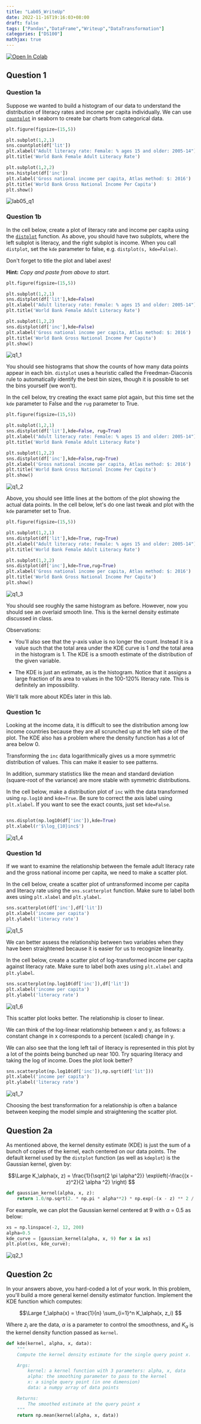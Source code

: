 ```yaml
---
title: "Lab05_WriteUp"
date: 2022-11-16T19:16:03+08:00
draft: false
tags: ["Pandas","DataFrame","Writeup","DataTransformation"]
categories: ["DS100"]
mathjax: true
---
```


<a target="_blank" href="https://colab.research.google.com/github/DS-100/fa20/blob/master/lab/lab05/lab05.ipynb">
  <img src="https://colab.research.google.com/assets/colab-badge.svg" alt="Open In Colab"/>
</a>

## Question 1

### Question 1a

Suppose we wanted to build a histogram of our data to understand the distribution of literacy rates and income per capita individually. We can use [`countplot`](https://seaborn.pydata.org/generated/seaborn.countplot.html) in seaborn to create bar charts from categorical data.

```python
plt.figure(figsize=(15,5))

plt.subplot(1,2,1)
sns.countplot(df['lit'])
plt.xlabel("Adult literacy rate: Female: % ages 15 and older: 2005-14")
plt.title('World Bank Female Adult Literacy Rate')

plt.subplot(1,2,2)
sns.histplot(df['inc'])
plt.xlabel('Gross national income per capita, Atlas method: $: 2016')
plt.title('World Bank Gross National Income Per Capita')
plt.show()

```
![lab05_q1](/plot/lab05_q1.png)

### Question 1b

In the cell below, create a plot of literacy rate and income per capita using the [`distplot`](https://seaborn.pydata.org/generated/seaborn.distplot.html) function. As above, you should have two subplots, where the left subplot is literacy, and the right subplot is income. When you call `distplot`, set the `kde` parameter to false, e.g. `distplot(s, kde=False)`.

Don't forget to title the plot and label axes!

**Hint:** *Copy and paste from above to start.*

```python
plt.figure(figsize=(15,5))

plt.subplot(1,2,1)
sns.distplot(df['lit'],kde=False)
plt.xlabel("Adult literacy rate: Female: % ages 15 and older: 2005-14")
plt.title('World Bank Female Adult Literacy Rate')

plt.subplot(1,2,2)
sns.distplot(df['inc'],kde=False)
plt.xlabel('Gross national income per capita, Atlas method: $: 2016')
plt.title('World Bank Gross National Income Per Capita')
plt.show()
```

![q1_1](/plot/lab05_q1_1.png)

You should see histograms that show the counts of how many data points appear in each bin. `distplot` uses a heuristic called the Freedman-Diaconis rule to automatically identify the best bin sizes, though it is possible to set the bins yourself (we won't).

In the cell below, try creating the exact same plot again, but this time set the `kde` parameter to False and the `rug` parameter to True.

```python
plt.figure(figsize=(15,5))

plt.subplot(1,2,1)
sns.distplot(df['lit'],kde=False, rug=True)
plt.xlabel("Adult literacy rate: Female: % ages 15 and older: 2005-14")
plt.title('World Bank Female Adult Literacy Rate')

plt.subplot(1,2,2)
sns.distplot(df['inc'],kde=False,rug=True)
plt.xlabel('Gross national income per capita, Atlas method: $: 2016')
plt.title('World Bank Gross National Income Per Capita')
plt.show()
```
![q1_2](/plot/lab05_q1_2.png)

Above, you should see little lines at the bottom of the plot showing the actual data points. In the cell below, let's do one last tweak and plot with the `kde` parameter set to True.

```python
plt.figure(figsize=(15,5))

plt.subplot(1,2,1)
sns.distplot(df['lit'],kde=True, rug=True)
plt.xlabel("Adult literacy rate: Female: % ages 15 and older: 2005-14")
plt.title('World Bank Female Adult Literacy Rate')

plt.subplot(1,2,2)
sns.distplot(df['inc'],kde=True,rug=True)
plt.xlabel('Gross national income per capita, Atlas method: $: 2016')
plt.title('World Bank Gross National Income Per Capita')
plt.show()
```
![q1_3](/plot/lab05_q1_3.png)

You should see roughly the same histogram as before. However, now you should see an overlaid smooth line. This is the kernel density estimate discussed in class.

Observations:
* You'll also see that the y-axis value is no longer the count. Instead it is a value such that the total area under the KDE curve is 1 *and* the total area in the histogram is 1. The KDE is a smooth estimate of the distribution of the given variable.

* The KDE is just an estimate, as is the histogram. Notice that it assigns a large fraction of its area to values in the 100-120% literacy rate. This is definitely an impossibility.

We'll talk more about KDEs later in this lab.

### Question 1c

Looking at the income data, it is difficult to see the distribution among low income countries because they are all scrunched up at the left side of the plot. The KDE also has a problem where the density function has a lot of area below 0.

Transforming the `inc` data logarithmically gives us a more symmetric distribution of values. This can make it easier to see patterns.

In addition, summary statistics like the mean and standard deviation (square-root of the variance) are more stable with symmetric distributions.

In the cell below, make a distribution plot of `inc` with the data transformed using `np.log10` and `kde=True`. Be sure to correct the axis label using `plt.xlabel`. If you want to see the exact counts, just set `kde=False`.

```python

sns.displot(np.log10(df['inc']),kde=True)
plt.xlabel(r'$\log_{10}inc$')
```
![q1_4](/plot/lab05_q1_4.png)

### Question 1d

If we want to examine the relationship between the female adult literacy rate and the gross national income per capita, we need to make a scatter plot.

In the cell below, create a scatter plot of untransformed income per capita and literacy rate using the `sns.scatterplot` function. Make  sure to label both axes using `plt.xlabel` and `plt.ylabel`.

```python
sns.scatterplot(df['inc'],df['lit'])
plt.xlabel('income per capita')
plt.ylabel('literacy rate')
```
![q1_5](/plot/lab05_q1_5.png)

We can better assess the relationship between two variables when they have been straightened because it is easier for us to recognize linearity.

In the cell below, create a scatter plot of log-transformed income per capita against literacy rate. Make  sure to label both axes using `plt.xlabel` and `plt.ylabel`.

```python
sns.scatterplot(np.log10(df['inc']),df['lit'])
plt.xlabel('income per capita')
plt.ylabel('literacy rate')
```
![q1_6](/plot/lab05_q1_6.png)

This scatter plot looks better. The relationship is closer to linear.

We can think of the log-linear relationship between x and y, as follows: a constant change in x corresponds to a percent (scaled) change in y.

We can also see that the long left tail of literacy is represented in this plot by a lot of the points being bunched up near 100. Try squaring literacy and taking the log of income. Does the plot look better?

```python
sns.scatterplot(np.log10(df['inc']),np.sqrt(df['lit']))
plt.xlabel('income per capita')
plt.ylabel('literacy rate')
```
![q1_7](/plot/lab05_q1_7.png)

Choosing the best transformation for a relationship is often a balance between keeping the model simple and straightening the scatter plot.

## Question 2a

As mentioned above, the kernel density estimate (KDE) is just the sum of a bunch of copies of the kernel, each centered on our data points. The default kernel used by the `distplot` function (as well as `kdeplot`) is the Gaussian kernel, given by:

$$\Large
K_\alpha(x, z) = \frac{1}{\sqrt{2 \pi \alpha^2}} \exp\left(-\frac{(x - z)^2}{2  \alpha ^2} \right)
$$

```python
def gaussian_kernel(alpha, x, z):
    return 1.0/np.sqrt(2. * np.pi * alpha**2) * np.exp(-(x - z) ** 2 / (2.0 * alpha**2))
```
For example, we can plot the Gaussian kernel centered at 9 with $\alpha$ = 0.5 as below:

```python
xs = np.linspace(-2, 12, 200)
alpha=0.5
kde_curve = [gaussian_kernel(alpha, x, 9) for x in xs]
plt.plot(xs, kde_curve);
```
![q2_1](/plot/lab05_q2_1.png)

## Question 2c

In your answers above, you hard-coded a lot of your work. In this problem, you'll build a more general kernel density estimator function.
Implement the KDE function which computes:

$$\Large
f_\alpha(x) = \frac{1}{n} \sum_{i=1}^n K_\alpha(x, z_i)
$$

Where $z_i$ are the data, $\alpha$ is a parameter to control the smoothness, and $K_\alpha$ is the kernel density function passed as `kernel`.

```python
def kde(kernel, alpha, x, data):
    """
    Compute the kernel density estimate for the single query point x.

    Args:
        kernel: a kernel function with 3 parameters: alpha, x, data
        alpha: the smoothing parameter to pass to the kernel
        x: a single query point (in one dimension)
        data: a numpy array of data points

    Returns:
        The smoothed estimate at the query point x
    """
    return np.mean(kernel(alpha, x, data))
```
